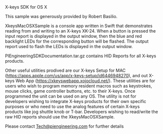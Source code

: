 X-keys SDK for OS X

This sample was generously provided by Robert Basilio.

XkeysMacOSXSample is a console app written in Swift that demonstrates reading from and writing to an X-keys XK-24. When a button is pressed the input report is displayed in the output window, then the blue and red backlight LEDs for the corresponding button will be flashed. The output report used to flash the LEDs is displayed in the output window.

PIEngineeringSDKDocumentation.tar.gz contains HID Reports for all X-keys products.

Other useful utilities prodived are our X-keys Setup for MAC (https://apps.apple.com/us/app/x-keys-setup/id6446948270), and out X-keys Web App (https://xkeyswebapp.xojocloud.net/). These utilities are for users who wish to program memory resident macros such as keystrokes, mouse clicks, game controller buttons, etc. to their X-keys. Once programmed the unit can be used on any OS. The utility is not for developers wishing to integrate X-keys products for their own specific purposes or who need to use the analog features of certain X-keys products like jog shuttle knob or T-bar. Developers wishing to read/write the raw HID reports should use the XkeysMacOSXSample.

Please contact Tech@piengineering.com for further details
